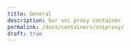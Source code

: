 ```yaml
---
title: General
description: Our sni proxy container
permalink: /docs/containers/sniproxy/
draft: true
---
```


